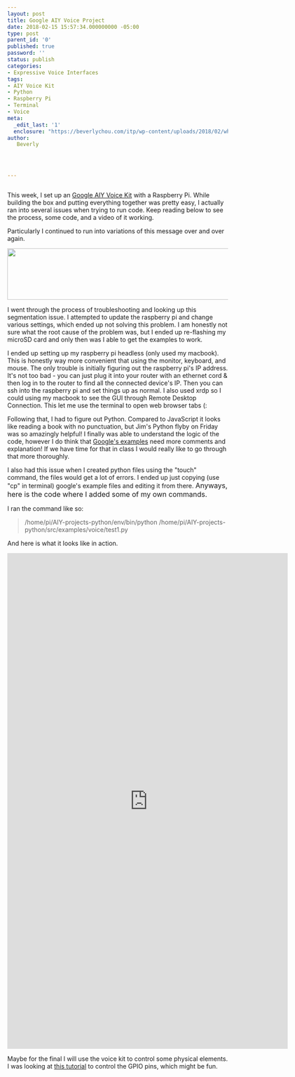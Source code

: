```yaml
---
layout: post
title: Google AIY Voice Project
date: 2018-02-15 15:57:34.000000000 -05:00
type: post
parent_id: '0'
published: true
password: ''
status: publish
categories:
- Expressive Voice Interfaces
tags:
- AIY Voice Kit
- Python
- Raspberry Pi
- Terminal
- Voice
meta:
  _edit_last: '1'
  enclosure: "https://beverlychou.com/itp/wp-content/uploads/2018/02/whereamivideo_compressed.mov\r\n6834319\r\nvideo/quicktime\r\n"
author:
   Beverly




---
```

<p><img class="alignnone size-full wp-image-614" src="{{ site.baseurl }}/assets/old-wp-content/voicekit.jpg" alt="" /></p>
<p>This week, I set up an <a href="https://aiyprojects.withgoogle.com/voice">Google AIY Voice Kit</a> with a Raspberry Pi. While building the box and putting everything together was pretty easy, I actually ran into several issues when trying to run code. Keep reading below to see the process, some code, and a video of it working.</p>
<p><!--more--></p>
<p>Particularly I continued to run into variations of this message over and over again.</p>
<p><img class="alignnone size-full wp-image-603" src="{{ site.baseurl }}/assets/old-wp-content/Screen-Shot-2018-02-10-at-7.26.53-PM.png" alt="" width="805" height="117" /></p>
<p>I went through the process of troubleshooting and looking up this segmentation issue. I attempted to update the raspberry pi and change various settings, which ended up not solving this problem. I am honestly not sure what the root cause of the problem was, but I ended up re-flashing my microSD card and only then was I able to get the examples to work.</p>
<p>I ended up setting up my raspberry pi headless (only used my macbook). This is honestly way more convenient that using the monitor, keyboard, and mouse. The only trouble is initially figuring out the raspberry pi's IP address. It's not too bad - you can just plug it into your router with an ethernet cord &amp; then log in to the router to find all the connected device's IP. Then you can ssh into the raspberry pi and set things up as normal. I also used xrdp so I could using my macbook to see the GUI through Remote Desktop Connection. This let me use the terminal to open web browser tabs (:</p>
<p>Following that, I had to figure out Python. Compared to JavaScript it looks like reading a book with no punctuation, but Jim's Python flyby on Friday was so amazingly helpful! I finally was able to understand the logic of the code, however I do think that <a href="https://github.com/google/aiyprojects-raspbian">Google's examples</a> need more comments and explanation! If we have time for that in class I would really like to go through that more thoroughly.</p>
<p>I also had this issue when I created python files using the "touch" command, the files would get a lot of errors. I ended up just copying (use "cp" in terminal) google's example files and editing it from there. <span style="font-family: -apple-system, BlinkMacSystemFont, 'Segoe UI', Roboto, Oxygen-Sans, Ubuntu, Cantarell, 'Helvetica Neue', sans-serif; font-size: 1rem;">Anyways, here is the code where I added some of my own commands.</span></p>
<p><script src="https://gist.github.com/bevchou/9dbd01917eb3724e8f4b793a544a4edc.js"></script></p>
<p>I ran the command like so:</p>
<blockquote>
<p class="p1"><span class="s1">/home/pi/AIY-projects-python/env/bin/python /home/pi/AIY-projects-python/src/examples/voice/test1.py</span></p>
</blockquote>
<p>And here is what it looks like in action.</p>
<p><div class="responsive-container"><iframe src="https://player.vimeo.com/video/257325454" width="640" height="1129" frameborder="0" webkitallowfullscreen mozallowfullscreen allowfullscreen></iframe></div></p>
<p>Maybe for the final I will use the voice kit to control some physical elements. I was looking at <a href="https://projects.raspberrypi.org/en/projects/google-voice-aiy">this tutorial</a> to control the GPIO pins, which might be fun.</div>
